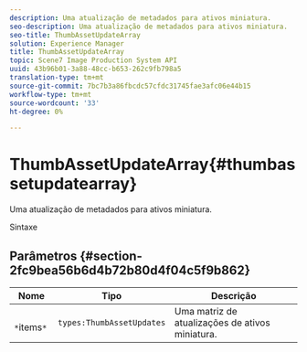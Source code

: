 ```yaml
---
description: Uma atualização de metadados para ativos miniatura.
seo-description: Uma atualização de metadados para ativos miniatura.
seo-title: ThumbAssetUpdateArray
solution: Experience Manager
title: ThumbAssetUpdateArray
topic: Scene7 Image Production System API
uuid: 43b96b01-3a88-48cc-b653-262c9fb798a5
translation-type: tm+mt
source-git-commit: 7bc7b3a86fbcdc57cfdc31745fae3afc06e44b15
workflow-type: tm+mt
source-wordcount: '33'
ht-degree: 0%

---
```



# ThumbAssetUpdateArray{#thumbassetupdatearray}

Uma atualização de metadados para ativos miniatura.

Sintaxe

## Parâmetros {#section-2fc9bea56b6d4b72b80d4f04c5f9b862}

| Nome | Tipo | Descrição |
|---|---|---|
| ` *`items`*` | `types:ThumbAssetUpdates` | Uma matriz de atualizações de ativos miniatura. |

